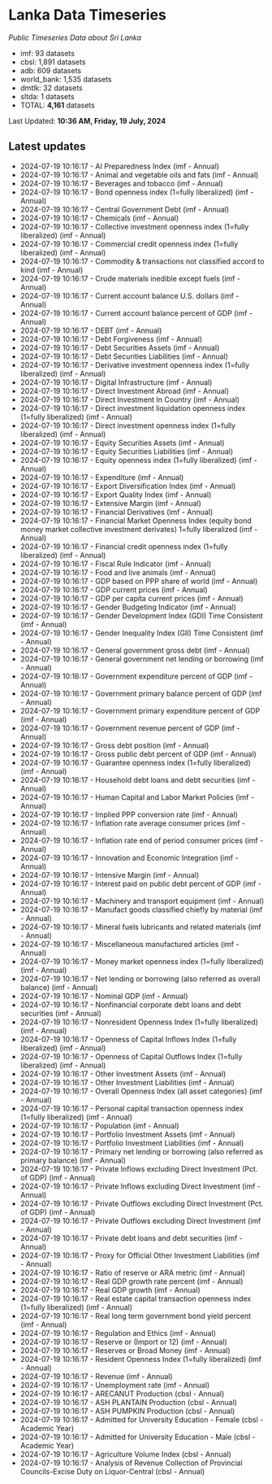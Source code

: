 # Lanka Data Timeseries
*Public Timeseries Data about Sri Lanka*

* imf: 93 datasets
* cbsl: 1,891 datasets
* adb: 609 datasets
* world_bank: 1,535 datasets
* dmtlk: 32 datasets
* sltda: 1 datasets
* TOTAL: **4,161** datasets

Last Updated: **10:36 AM, Friday, 19 July, 2024**

## Latest updates

* 2024-07-19 10:16:17 - AI Preparedness Index (imf - Annual)
* 2024-07-19 10:16:17 - Animal and vegetable oils and fats (imf - Annual)
* 2024-07-19 10:16:17 - Beverages and tobacco (imf - Annual)
* 2024-07-19 10:16:17 - Bond openness index (1=fully liberalized) (imf - Annual)
* 2024-07-19 10:16:17 - Central Government Debt (imf - Annual)
* 2024-07-19 10:16:17 - Chemicals (imf - Annual)
* 2024-07-19 10:16:17 - Collective investment openness index (1=fully liberalized) (imf - Annual)
* 2024-07-19 10:16:17 - Commercial credit openness index (1=fully liberalized) (imf - Annual)
* 2024-07-19 10:16:17 - Commodity & transactions not classified accord to kind (imf - Annual)
* 2024-07-19 10:16:17 - Crude materials inedible except fuels (imf - Annual)
* 2024-07-19 10:16:17 - Current account balance U.S. dollars (imf - Annual)
* 2024-07-19 10:16:17 - Current account balance percent of GDP (imf - Annual)
* 2024-07-19 10:16:17 - DEBT (imf - Annual)
* 2024-07-19 10:16:17 - Debt Forgiveness (imf - Annual)
* 2024-07-19 10:16:17 - Debt Securities Assets (imf - Annual)
* 2024-07-19 10:16:17 - Debt Securities Liabilities (imf - Annual)
* 2024-07-19 10:16:17 - Derivative investment openness index (1=fully liberalized) (imf - Annual)
* 2024-07-19 10:16:17 - Digital Infrastructure (imf - Annual)
* 2024-07-19 10:16:17 - Direct Investment Abroad (imf - Annual)
* 2024-07-19 10:16:17 - Direct Investment In Country (imf - Annual)
* 2024-07-19 10:16:17 - Direct investment liquidation openness index (1=fully liberalized) (imf - Annual)
* 2024-07-19 10:16:17 - Direct investment openness index (1=fully liberalized) (imf - Annual)
* 2024-07-19 10:16:17 - Equity Securities Assets (imf - Annual)
* 2024-07-19 10:16:17 - Equity Securities Liabilities (imf - Annual)
* 2024-07-19 10:16:17 - Equity openness index (1=fully liberalized) (imf - Annual)
* 2024-07-19 10:16:17 - Expenditure (imf - Annual)
* 2024-07-19 10:16:17 - Export Diversification Index (imf - Annual)
* 2024-07-19 10:16:17 - Export Quality Index (imf - Annual)
* 2024-07-19 10:16:17 - Extensive Margin (imf - Annual)
* 2024-07-19 10:16:17 - Financial Derivatives (imf - Annual)
* 2024-07-19 10:16:17 - Financial Market Openness Index (equity bond money market collective investment derivates) 1=fully liberalized (imf - Annual)
* 2024-07-19 10:16:17 - Financial credit openness index (1=fully liberalized) (imf - Annual)
* 2024-07-19 10:16:17 - Fiscal Rule Indicator (imf - Annual)
* 2024-07-19 10:16:17 - Food and live animals (imf - Annual)
* 2024-07-19 10:16:17 - GDP based on PPP share of world (imf - Annual)
* 2024-07-19 10:16:17 - GDP current prices (imf - Annual)
* 2024-07-19 10:16:17 - GDP per capita current prices (imf - Annual)
* 2024-07-19 10:16:17 - Gender Budgeting Indicator (imf - Annual)
* 2024-07-19 10:16:17 - Gender Development Index (GDI) Time Consistent (imf - Annual)
* 2024-07-19 10:16:17 - Gender Inequality Index (GII) Time Consistent (imf - Annual)
* 2024-07-19 10:16:17 - General government gross debt (imf - Annual)
* 2024-07-19 10:16:17 - General government net lending or borrowing (imf - Annual)
* 2024-07-19 10:16:17 - Government expenditure percent of GDP (imf - Annual)
* 2024-07-19 10:16:17 - Government primary balance percent of GDP (imf - Annual)
* 2024-07-19 10:16:17 - Government primary expenditure percent of GDP (imf - Annual)
* 2024-07-19 10:16:17 - Government revenue percent of GDP (imf - Annual)
* 2024-07-19 10:16:17 - Gross debt position (imf - Annual)
* 2024-07-19 10:16:17 - Gross public debt percent of GDP (imf - Annual)
* 2024-07-19 10:16:17 - Guarantee openness index (1=fully liberalized) (imf - Annual)
* 2024-07-19 10:16:17 - Household debt loans and debt securities (imf - Annual)
* 2024-07-19 10:16:17 - Human Capital and Labor Market Policies (imf - Annual)
* 2024-07-19 10:16:17 - Implied PPP conversion rate (imf - Annual)
* 2024-07-19 10:16:17 - Inflation rate average consumer prices (imf - Annual)
* 2024-07-19 10:16:17 - Inflation rate end of period consumer prices (imf - Annual)
* 2024-07-19 10:16:17 - Innovation and Economic Integration (imf - Annual)
* 2024-07-19 10:16:17 - Intensive Margin (imf - Annual)
* 2024-07-19 10:16:17 - Interest paid on public debt percent of GDP (imf - Annual)
* 2024-07-19 10:16:17 - Machinery and transport equipment (imf - Annual)
* 2024-07-19 10:16:17 - Manufact goods classified chiefly by material (imf - Annual)
* 2024-07-19 10:16:17 - Mineral fuels lubricants and related materials (imf - Annual)
* 2024-07-19 10:16:17 - Miscellaneous manufactured articles (imf - Annual)
* 2024-07-19 10:16:17 - Money market openness index (1=fully liberalized) (imf - Annual)
* 2024-07-19 10:16:17 - Net lending or borrowing (also referred as overall balance) (imf - Annual)
* 2024-07-19 10:16:17 - Nominal GDP (imf - Annual)
* 2024-07-19 10:16:17 - Nonfinancial corporate debt loans and debt securities (imf - Annual)
* 2024-07-19 10:16:17 - Nonresident Openness Index (1=fully liberalized) (imf - Annual)
* 2024-07-19 10:16:17 - Openness of Capital Inflows Index (1=fully liberalized) (imf - Annual)
* 2024-07-19 10:16:17 - Openness of Capital Outflows Index (1=fully liberalized) (imf - Annual)
* 2024-07-19 10:16:17 - Other Investment Assets (imf - Annual)
* 2024-07-19 10:16:17 - Other Investment Liabilities (imf - Annual)
* 2024-07-19 10:16:17 - Overall Openness Index (all asset categories) (imf - Annual)
* 2024-07-19 10:16:17 - Personal capital transaction openness index (1=fully liberalized) (imf - Annual)
* 2024-07-19 10:16:17 - Population (imf - Annual)
* 2024-07-19 10:16:17 - Portfolio Investment Assets (imf - Annual)
* 2024-07-19 10:16:17 - Portfolio Investment Liabilities (imf - Annual)
* 2024-07-19 10:16:17 - Primary net lending or borrowing (also referred as primary balance) (imf - Annual)
* 2024-07-19 10:16:17 - Private Inflows excluding Direct Investment (Pct. of GDP) (imf - Annual)
* 2024-07-19 10:16:17 - Private Inflows excluding Direct Investment (imf - Annual)
* 2024-07-19 10:16:17 - Private Outflows excluding Direct Investment (Pct. of GDP) (imf - Annual)
* 2024-07-19 10:16:17 - Private Outflows excluding Direct Investment (imf - Annual)
* 2024-07-19 10:16:17 - Private debt loans and debt securities (imf - Annual)
* 2024-07-19 10:16:17 - Proxy for Official Other Investment Liabilities (imf - Annual)
* 2024-07-19 10:16:17 - Ratio of reserve or ARA metric (imf - Annual)
* 2024-07-19 10:16:17 - Real GDP growth rate percent (imf - Annual)
* 2024-07-19 10:16:17 - Real GDP growth (imf - Annual)
* 2024-07-19 10:16:17 - Real estate capital transaction openness index (1=fully liberalized) (imf - Annual)
* 2024-07-19 10:16:17 - Real long term government bond yield percent (imf - Annual)
* 2024-07-19 10:16:17 - Regulation and Ethics (imf - Annual)
* 2024-07-19 10:16:17 - Reserve or (Import or 12) (imf - Annual)
* 2024-07-19 10:16:17 - Reserves or Broad Money (imf - Annual)
* 2024-07-19 10:16:17 - Resident Openness Index (1=fully liberalized) (imf - Annual)
* 2024-07-19 10:16:17 - Revenue (imf - Annual)
* 2024-07-19 10:16:17 - Unemployment rate (imf - Annual)
* 2024-07-19 10:16:17 - ARECANUT Production (cbsl - Annual)
* 2024-07-19 10:16:17 - ASH PLANTAIN Production (cbsl - Annual)
* 2024-07-19 10:16:17 - ASH PUMPKIN Production (cbsl - Annual)
* 2024-07-19 10:16:17 - Admitted for University Education - Female (cbsl - Academic Year)
* 2024-07-19 10:16:17 - Admitted for University Education - Male (cbsl - Academic Year)
* 2024-07-19 10:16:17 - Agriculture Volume Index (cbsl - Annual)
* 2024-07-19 10:16:17 - Analysis of Revenue Collection of Provincial Councils-Excise Duty on Liquor-Central (cbsl - Annual)